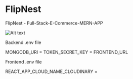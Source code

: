 # FlipNest

FlipNest - Full-Stack-E-Commerce-MERN-APP

![Alt text](Full%20Stack%20E-Commerce%20MERN%20App.png?raw=true "Title")

Backend .env file

MONGODB_URI =
TOKEN_SECRET_KEY =
FRONTEND_URL

Frontend .env file

REACT_APP_CLOUD_NAME_CLOUDINARY =
